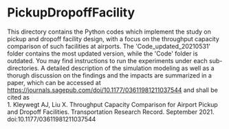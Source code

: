 # PickupDropoffFacility

This directory contains the Python codes which implement the study on pickup and dropoff facility design, with a focus on the throughput capacity comparison of such facilities at airports. The 'Code_updated_20210531' folder contains the most updated version, while the 'Code' folder is outdated. You may find instructions to run the experiments under each sub-directories. A detailed description of the simulation modeling as well as a thorugh discussion on the findings and the impacts are summarized in a paper, which can be accessed at 
https://journals.sagepub.com/doi/10.1177/03611981211037544
and shall be cited as   
    1. Kleywegt AJ, Liu X. Throughput Capacity Comparison for Airport Pickup and Dropoff Facilities. Transportation Research Record. September 2021. doi:10.1177/03611981211037544
  
 
